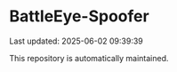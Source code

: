 # BattleEye-Spoofer

Last updated: 2025-06-02 09:39:39

This repository is automatically maintained.
